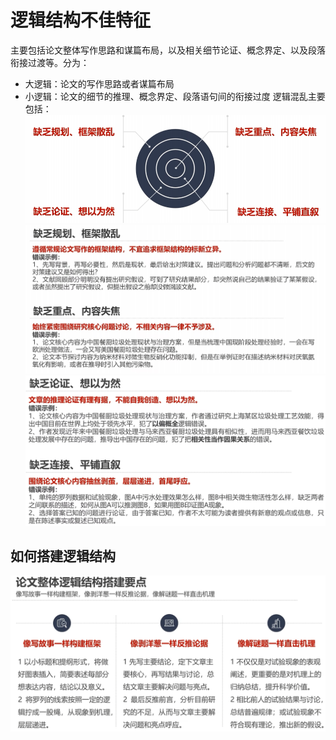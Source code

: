 # 逻辑结构不佳特征
主要包括论文整体写作思路和谋篇布局，以及相关细节论证、概念界定、以及段落衔接过渡等。分为：
- 大逻辑：论文的写作思路或者谋篇布局
- 小逻辑：论文的细节的推理、概念界定、段落语句间的衔接过度
逻辑混乱主要包括：
![输入图片说明](/imgs/2025-05-02/bHITbALBhyBcnj58.png)
![输入图片说明](/imgs/2025-05-02/J077cUb0PWNW1llS.png)
![输入图片说明](/imgs/2025-05-02/iSkEBpHGOGUWzdFf.png)

## 如何搭建逻辑结构
![输入图片说明](/imgs/2025-05-02/FeGit0Vnq7VtN1Hf.png)

<!--stackedit_data:
eyJoaXN0b3J5IjpbMjYwMjM0OTg2LDE1MzM3MzMxMTVdfQ==
-->